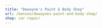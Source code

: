 ```yaml
---
title: "Dewayne's Paint & Body Shop"
url: /benson/dewaynes-paint-and-body-shop/
shop: car repair
---
```

